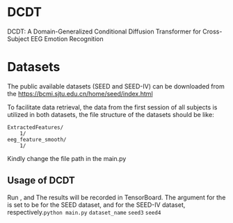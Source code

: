 # DCDT

DCDT: A Domain-Generalized Conditional Diffusion Transformer for Cross-Subject EEG Emotion Recognition



# Datasets

The public available datasets (SEED and SEED-IV) can be downloaded from the https://bcmi.sjtu.edu.cn/home/seed/index.html

To facilitate data retrieval, the data from the first session of all subjects is utilized in both datasets, the file structure of the datasets should be like:

```
ExtractedFeatures/
    1/
eeg_feature_smooth/
    1/
```

Kindly change the file path in the main.py



## Usage of DCDT



Run , and The results will be recorded in TensorBoard. The argument for the is set to be for the SEED dataset, and for the SEED-IV dataset, respectively.`python main.py` `dataset_name` `seed3` `seed4` 
